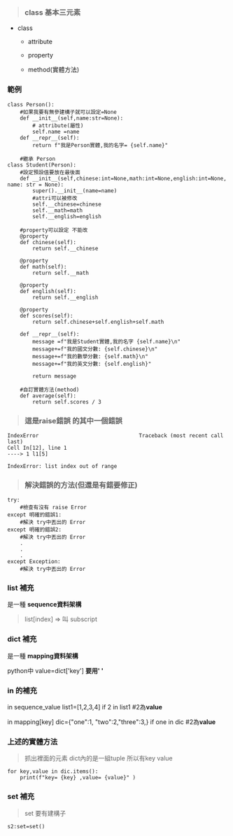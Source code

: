 >### class 基本三元素
* class
    * attribute

    * property

    * method(實體方法)

### 範例
```
class Person():
    #如果我要有無參建構子就可以設定=None
    def __init__(self,name:str=None):
        # attribute(屬性)
        self.name =name
    def __repr__(self):
        return f"我是Person實體,我的名字= {self.name}"

    #繼承 Person
class Student(Person):
    #設定預設值要放在最後面
    def __init__(self,chinese:int=None,math:int=None,english:int=None, name: str = None):
        super().__init__(name=name)
        #attri可以被修改
        self.__chinese=chinese
        self.__math=math
        self.__english=english
        
    #property可以設定 不能改 
    @property
    def chinese(self):
        return self.__chinese
    
    @property
    def math(self):
        return self.__math
    
    @property
    def english(self):
        return self.__english
    
    @property
    def scores(self):
        return self.chinese+self.english+self.math
    
    def __repr__(self):
        message =f"我是Student實體,我的名字 {self.name}\n"
        message+=f"我的國文分數: {self.chinese}\n"
        message+=f"我的數學分數: {self.math}\n"
        message+=f"我的英文分數: {self.english}"

        return message

    #自訂實體方法(method)
    def average(self):
        return self.scores / 3   
```


>### 這是raise錯誤 的其中一個錯誤

```
IndexError                                Traceback (most recent call last)
Cell In[12], line 1
----> 1 l1[5]

IndexError: list index out of range
```

>### 解決錯誤的方法(但還是有錯要修正)
```
try:
    #檢查有沒有 raise Error
except 明確的錯誤1:
    #解決 try中丟出的 Error
except 明確的錯誤2:
    #解決 try中丟出的 Error
    .
    .
    .
except Exception:
    #解決 try中丟出的 Error
```

### list 補充
是一種 **sequence資料架構**
>list[index] => 叫 subscript

### dict 補充
是一種 **mapping資料架構**

python中 value=dict['key'] **要用' '**   

### in 的補充
in sequence_value
list1=[1,2,3,4]
if 2 in list1  #2為**value**

in mapping[key]
dic={"one":1, "two":2,"three":3,}
if one in dic  #2為**value**

### 上述的實體方法
>抓出裡面的元素  dict內的是一組tuple 所以有key value
```
for key,value in dic.items():
    print(f"key= {key} ,value= {value}" )
```
### set 補充
>set 要有建構子
```
s2:set=set()
```